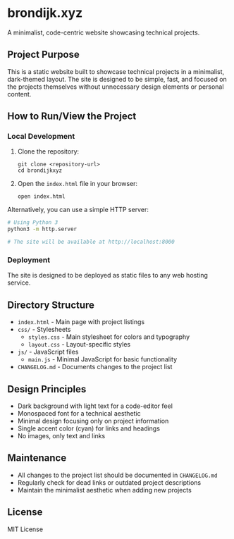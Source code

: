 # brondijk.xyz

A minimalist, code-centric website showcasing technical projects.

## Project Purpose

This is a static website built to showcase technical projects in a minimalist, dark-themed layout. The site is designed to be simple, fast, and focused on the projects themselves without unnecessary design elements or personal content.

## How to Run/View the Project

### Local Development

1. Clone the repository:
   ```
   git clone <repository-url>
   cd brondijkxyz
   ```

2. Open the `index.html` file in your browser:
   ```
   open index.html
   ```

Alternatively, you can use a simple HTTP server:

```bash
# Using Python 3
python3 -m http.server

# The site will be available at http://localhost:8000
```

### Deployment

The site is designed to be deployed as static files to any web hosting service.

## Directory Structure

- `index.html` - Main page with project listings
- `css/` - Stylesheets
  - `styles.css` - Main stylesheet for colors and typography
  - `layout.css` - Layout-specific styles
- `js/` - JavaScript files
  - `main.js` - Minimal JavaScript for basic functionality
- `CHANGELOG.md` - Documents changes to the project list

## Design Principles

- Dark background with light text for a code-editor feel
- Monospaced font for a technical aesthetic
- Minimal design focusing only on project information
- Single accent color (cyan) for links and headings
- No images, only text and links

## Maintenance

- All changes to the project list should be documented in `CHANGELOG.md`
- Regularly check for dead links or outdated project descriptions
- Maintain the minimalist aesthetic when adding new projects

## License

MIT License
